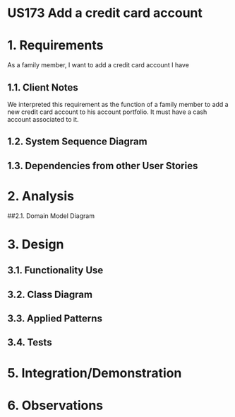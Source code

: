 # US173 Add a credit card account

# 1. Requirements

As a family member, I want to add a credit card account I have

## 1.1. Client Notes

We interpreted this requirement as the function of a family member to add a new credit card account to his account portfolio. It must have a cash account associated to it.

## 1.2. System Sequence Diagram


## 1.3. Dependencies from other User Stories


# 2. Analysis


##2.1. Domain Model Diagram



# 3. Design


## 3.1. Functionality Use



## 3.2. Class Diagram



## 3.3. Applied Patterns


## 3.4. Tests


# 5. Integration/Demonstration


# 6. Observations


